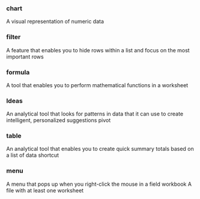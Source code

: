 ### chart
A visual representation of numeric data 

### filter
A feature that enables you to hide rows within a list and focus on the most important rows

### formula 
A tool that enables you to perform mathematical functions in a worksheet

### Ideas 
An analytical tool that looks for patterns in data that it can use to create intelligent, personalized suggestions pivot

### table
An analytical tool that enables you to create quick summary totals based on a list of data shortcut

### menu 
A menu that pops up when you right-click the mouse in a field workbook A file with at least one worksheet
